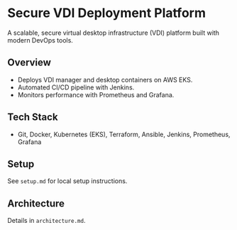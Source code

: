 # Secure VDI Deployment Platform

A scalable, secure virtual desktop infrastructure (VDI) platform built with modern DevOps tools.

## Overview
- Deploys VDI manager and desktop containers on AWS EKS.
- Automated CI/CD pipeline with Jenkins.
- Monitors performance with Prometheus and Grafana.

## Tech Stack
- Git, Docker, Kubernetes (EKS), Terraform, Ansible, Jenkins, Prometheus, Grafana

## Setup
See `setup.md` for local setup instructions.

## Architecture
Details in `architecture.md`.
